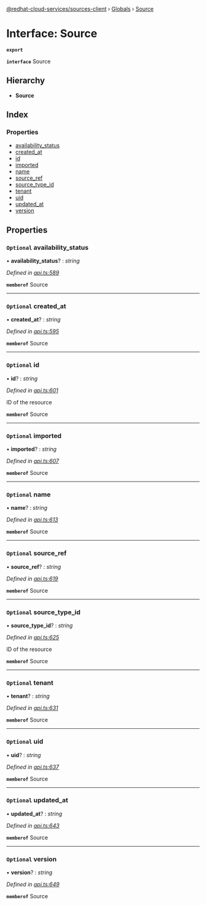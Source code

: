 [@redhat-cloud-services/sources-client](../README.md) › [Globals](../globals.md) › [Source](source.md)

# Interface: Source

**`export`** 

**`interface`** Source

## Hierarchy

* **Source**

## Index

### Properties

* [availability_status](source.md#optional-availability_status)
* [created_at](source.md#optional-created_at)
* [id](source.md#optional-id)
* [imported](source.md#optional-imported)
* [name](source.md#optional-name)
* [source_ref](source.md#optional-source_ref)
* [source_type_id](source.md#optional-source_type_id)
* [tenant](source.md#optional-tenant)
* [uid](source.md#optional-uid)
* [updated_at](source.md#optional-updated_at)
* [version](source.md#optional-version)

## Properties

### `Optional` availability_status

• **availability_status**? : *string*

*Defined in [api.ts:589](https://github.com/RedHatInsights/javascript-clients/blob/master/packages/sources/api.ts#L589)*

**`memberof`** Source

___

### `Optional` created_at

• **created_at**? : *string*

*Defined in [api.ts:595](https://github.com/RedHatInsights/javascript-clients/blob/master/packages/sources/api.ts#L595)*

**`memberof`** Source

___

### `Optional` id

• **id**? : *string*

*Defined in [api.ts:601](https://github.com/RedHatInsights/javascript-clients/blob/master/packages/sources/api.ts#L601)*

ID of the resource

**`memberof`** Source

___

### `Optional` imported

• **imported**? : *string*

*Defined in [api.ts:607](https://github.com/RedHatInsights/javascript-clients/blob/master/packages/sources/api.ts#L607)*

**`memberof`** Source

___

### `Optional` name

• **name**? : *string*

*Defined in [api.ts:613](https://github.com/RedHatInsights/javascript-clients/blob/master/packages/sources/api.ts#L613)*

**`memberof`** Source

___

### `Optional` source_ref

• **source_ref**? : *string*

*Defined in [api.ts:619](https://github.com/RedHatInsights/javascript-clients/blob/master/packages/sources/api.ts#L619)*

**`memberof`** Source

___

### `Optional` source_type_id

• **source_type_id**? : *string*

*Defined in [api.ts:625](https://github.com/RedHatInsights/javascript-clients/blob/master/packages/sources/api.ts#L625)*

ID of the resource

**`memberof`** Source

___

### `Optional` tenant

• **tenant**? : *string*

*Defined in [api.ts:631](https://github.com/RedHatInsights/javascript-clients/blob/master/packages/sources/api.ts#L631)*

**`memberof`** Source

___

### `Optional` uid

• **uid**? : *string*

*Defined in [api.ts:637](https://github.com/RedHatInsights/javascript-clients/blob/master/packages/sources/api.ts#L637)*

**`memberof`** Source

___

### `Optional` updated_at

• **updated_at**? : *string*

*Defined in [api.ts:643](https://github.com/RedHatInsights/javascript-clients/blob/master/packages/sources/api.ts#L643)*

**`memberof`** Source

___

### `Optional` version

• **version**? : *string*

*Defined in [api.ts:649](https://github.com/RedHatInsights/javascript-clients/blob/master/packages/sources/api.ts#L649)*

**`memberof`** Source
